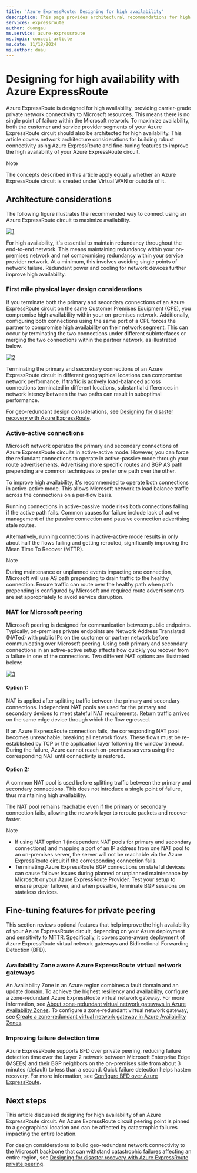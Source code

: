 ```yaml
---
title: 'Azure ExpressRoute: Designing for high availability'
description: This page provides architectural recommendations for high availability while using Azure ExpressRoute.
services: expressroute
author: duongau
ms.service: azure-expressroute
ms.topic: concept-article
ms.date: 11/18/2024
ms.author: duau
---
```


# Designing for high availability with Azure ExpressRoute

Azure ExpressRoute is designed for high availability, providing carrier-grade private network connectivity to Microsoft resources. This means there is no single point of failure within the Microsoft network. To maximize availability, both the customer and service provider segments of your Azure ExpressRoute circuit should also be architected for high availability. This article covers network architecture considerations for building robust connectivity using Azure ExpressRoute and fine-tuning features to improve the high availability of your Azure ExpressRoute circuit.

> [!NOTE]
> The concepts described in this article apply equally whether an Azure ExpressRoute circuit is created under Virtual WAN or outside of it.

## Architecture considerations

The following figure illustrates the recommended way to connect using an Azure ExpressRoute circuit to maximize availability.

[![1]][1]

For high availability, it's essential to maintain redundancy throughout the end-to-end network. This means maintaining redundancy within your on-premises network and not compromising redundancy within your service provider network. At a minimum, this involves avoiding single points of network failure. Redundant power and cooling for network devices further improve high availability.

### First mile physical layer design considerations

If you terminate both the primary and secondary connections of an Azure ExpressRoute circuit on the same Customer Premises Equipment (CPE), you compromise high availability within your on-premises network. Additionally, configuring both connections using the same port of a CPE forces the partner to compromise high availability on their network segment. This can occur by terminating the two connections under different subinterfaces or merging the two connections within the partner network, as illustrated below.

[![2]][2]

Terminating the primary and secondary connections of an Azure ExpressRoute circuit in different geographical locations can compromise network performance. If traffic is actively load-balanced across connections terminated in different locations, substantial differences in network latency between the two paths can result in suboptimal performance.

For geo-redundant design considerations, see [Designing for disaster recovery with Azure ExpressRoute][DR].

### Active-active connections

Microsoft network operates the primary and secondary connections of Azure ExpressRoute circuits in active-active mode. However, you can force the redundant connections to operate in active-passive mode through your route advertisements. Advertising more specific routes and BGP AS path prepending are common techniques to prefer one path over the other.

To improve high availability, it's recommended to operate both connections in active-active mode. This allows Microsoft network to load balance traffic across the connections on a per-flow basis.

Running connections in active-passive mode risks both connections failing if the active path fails. Common causes for failure include lack of active management of the passive connection and passive connection advertising stale routes.

Alternatively, running connections in active-active mode results in only about half the flows failing and getting rerouted, significantly improving the Mean Time To Recover (MTTR).

> [!NOTE]
> During maintenance or unplanned events impacting one connection, Microsoft will use AS path prepending to drain traffic to the healthy connection. Ensure traffic can route over the healthy path when path prepending is configured by Microsoft and required route advertisements are set appropriately to avoid service disruption.

### NAT for Microsoft peering

Microsoft peering is designed for communication between public endpoints. Typically, on-premises private endpoints are Network Address Translated (NATed) with public IPs on the customer or partner network before communicating over Microsoft peering. Using both primary and secondary connections in an active-active setup affects how quickly you recover from a failure in one of the connections. Two different NAT options are illustrated below:

[![3]][3]

#### Option 1:

NAT is applied after splitting traffic between the primary and secondary connections. Independent NAT pools are used for the primary and secondary devices to meet stateful NAT requirements. Return traffic arrives on the same edge device through which the flow egressed.

If an Azure ExpressRoute connection fails, the corresponding NAT pool becomes unreachable, breaking all network flows. These flows must be re-established by TCP or the application layer following the window timeout. During the failure, Azure cannot reach on-premises servers using the corresponding NAT until connectivity is restored.

#### Option 2:

A common NAT pool is used before splitting traffic between the primary and secondary connections. This does not introduce a single point of failure, thus maintaining high availability.

The NAT pool remains reachable even if the primary or secondary connection fails, allowing the network layer to reroute packets and recover faster.

> [!NOTE]
> * If using NAT option 1 (independent NAT pools for primary and secondary connections) and mapping a port of an IP address from one NAT pool to an on-premises server, the server will not be reachable via the Azure ExpressRoute circuit if the corresponding connection fails.
> * Terminating Azure ExpressRoute BGP connections on stateful devices can cause failover issues during planned or unplanned maintenance by Microsoft or your Azure ExpressRoute Provider. Test your setup to ensure proper failover, and when possible, terminate BGP sessions on stateless devices.

## Fine-tuning features for private peering

This section reviews optional features that help improve the high availability of your Azure ExpressRoute circuit, depending on your Azure deployment and sensitivity to MTTR. Specifically, it covers zone-aware deployment of Azure ExpressRoute virtual network gateways and Bidirectional Forwarding Detection (BFD).

### Availability Zone aware Azure ExpressRoute virtual network gateways

An Availability Zone in an Azure region combines a fault domain and an update domain. To achieve the highest resiliency and availability, configure a zone-redundant Azure ExpressRoute virtual network gateway. For more information, see [About zone-redundant virtual network gateways in Azure Availability Zones][zone redundant vgw]. To configure a zone-redundant virtual network gateway, see [Create a zone-redundant virtual network gateway in Azure Availability Zones][conf zone redundant vgw].

### Improving failure detection time

Azure ExpressRoute supports BFD over private peering, reducing failure detection time over the Layer 2 network between Microsoft Enterprise Edge (MSEEs) and their BGP neighbors on the on-premises side from about 3 minutes (default) to less than a second. Quick failure detection helps hasten recovery. For more information, see [Configure BFD over Azure ExpressRoute][BFD].

## Next steps

This article discussed designing for high availability of an Azure ExpressRoute circuit. An Azure ExpressRoute circuit peering point is pinned to a geographical location and can be affected by catastrophic failures impacting the entire location.

For design considerations to build geo-redundant network connectivity to the Microsoft backbone that can withstand catastrophic failures affecting an entire region, see [Designing for disaster recovery with Azure ExpressRoute private peering][DR].

<!--Image References-->
[1]: ./media/designing-for-high-availability-with-expressroute/exr-reco.png "Recommended way to connect using ExpressRoute"
[2]: ./media/designing-for-high-availability-with-expressroute/suboptimal-lastmile-connectivity.png "Suboptimal last mile connectivity"
[3]: ./media/designing-for-high-availability-with-expressroute/nat-options.png "NAT options"


<!--Link References-->
[zone redundant vgw]: ../vpn-gateway/about-zone-redundant-vnet-gateways.md
[conf zone redundant vgw]: ../vpn-gateway/create-zone-redundant-vnet-gateway.md
[Configure Global Reach]: ./expressroute-howto-set-global-reach.md
[BFD]: ./expressroute-bfd.md
[DR]: ./designing-for-disaster-recovery-with-expressroute-privatepeering.md
